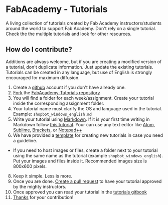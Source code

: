 # FabAcademy - Tutorials
A living collection of tutorials created by Fab Academy instructors/students around the world to support Fab Academy.  Don't rely on a single tutorial. Check the the multiple tutorials and look for other resources.

## How do I contribute?

Additions are always welcome, but if you are creating a modified version of a tutorial, don't duplicate information. Just update the existing tutorials.
Tutorials can be created in any language, but use of English is strongly encouraged for maximum diffusion.

1. Create a [github](https://github.com/) account if you don't have already one.
2. [Fork](https://help.github.com/articles/fork-a-repo/) the [FabAcademy-Tutorials repository](https://github.com/Academany/FabAcademy-Tutorials)
3. You will find a folder for each week/assignment. Create your tutorial inside the corresponding assignment folder.
5. Your tutorial name must clarify the OS and language used in the tutorial. Example: `shopbot_windows_english.md`
6. Write your tutorial using [Markdown](https://en.wikipedia.org/wiki/Markdown). If it is your first time writing in Markdown follow [this tutorial](http://www.markdowntutorial.com/). Your can use any text editor like [Atom](https://atom.io/), [Sublime](http://www.sublimetext.com/), [Brackets](http://brackets.io/), or [Notepad++](https://notepad-plus-plus.org/)
7. We have provided a [template](template.md) for creating new tutorials in case you need a guideline.
* If you need to host images or files, create a folder next to your tutorial using the same name as the tutorial (example `shopbot_windows_english`). Put your images and files inside it. Recommended images size is 800x600 pixels.
8. Keep it simple. Less is more.
9. Once you are done. [Create a pull request](https://help.github.com/articles/creating-a-pull-request/) to have your tutorial approved by the mighty instructors.
10. Once approved you can read your tutorial in the [tutorials gitbook](http://docs.academany.org/FabAcademy-Tutorials/_book/)
11. [Thanks](https://upload.wikimedia.org/wikipedia/commons/3/30/DcvfThank-you-1.jpg) for your contribution!
